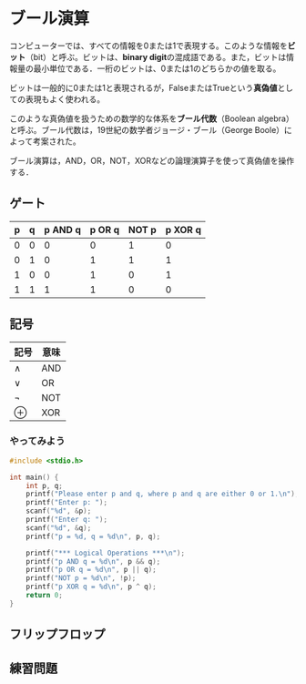 # ブール演算

コンピューターでは、すべての情報を0または1で表現する。このような情報を**ビット**（bit）と呼ぶ。ビットは、**binary digit**の混成語である。また，ビットは情報量の最小単位である．一桁のビットは、0または1のどちらかの値を取る。

ビットは一般的に0または1と表現されるが，FalseまたはTrueという**真偽値**としての表現もよく使われる。

このような真偽値を扱うための数学的な体系を**ブール代数**（Boolean algebra）と呼ぶ。ブール代数は，19世紀の数学者ジョージ・ブール（George Boole）によって考案された。

ブール演算は，AND，OR，NOT，XORなどの論理演算子を使って真偽値を操作する．

## ゲート

| p   | q   | p AND q | p OR q | NOT p | p XOR q |
| --- | --- | ------- | ------ | ----- | ------- |
| 0   | 0   | 0       | 0      | 1     | 0       |
| 0   | 1   | 0       | 1      | 1     | 1       |
| 1   | 0   | 0       | 1      | 0     | 1       |
| 1   | 1   | 1       | 1      | 0     | 0       |

## 記号

| 記号     | 意味 |
| -------- | ---- |
| $\land$  | AND  |
| $\lor$   | OR   |
| $\lnot$  | NOT  |
| $\oplus$ | XOR  |

### やってみよう

```c
#include <stdio.h>

int main() {
    int p, q;
    printf("Please enter p and q, where p and q are either 0 or 1.\n");
    printf("Enter p: ");
    scanf("%d", &p);
    printf("Enter q: ");
    scanf("%d", &q);
    printf("p = %d, q = %d\n", p, q);

    printf("*** Logical Operations ***\n");
    printf("p AND q = %d\n", p && q);
    printf("p OR q = %d\n", p || q);
    printf("NOT p = %d\n", !p);
    printf("p XOR q = %d\n", p ^ q);
    return 0;
}
```

## フリップフロップ

## 練習問題